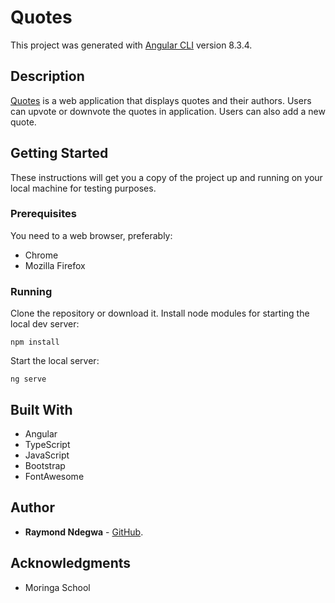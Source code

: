 # Quotes

This project was generated with [Angular CLI](https://github.com/angular/angular-cli) version 8.3.4.


## Description

[Quotes](https://sokkyyy.github.io/Qoutes/) is a web application that displays quotes and their authors.
Users can upvote or downvote the quotes in application.
Users can also add a new quote.

## Getting Started
These instructions will get you a copy of the project up and running on your local machine for testing purposes.

### Prerequisites
You need to a web browser, preferably: 
* Chrome
* Mozilla Firefox

### Running 
Clone the repository or download it.
Install node modules for starting the local dev server:
```
npm install
```
Start the local server:
```
ng serve
```

## Built With
* Angular
* TypeScript
* JavaScript
* Bootstrap
* FontAwesome

## Author
* **Raymond Ndegwa** - [GitHub](https://github.com/sokkyyy).

## Acknowledgments
* Moringa School 